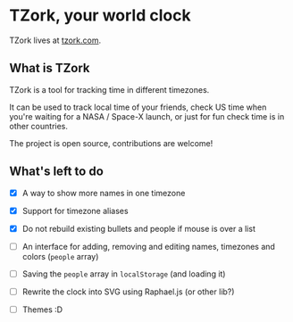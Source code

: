 # TZork, your world clock

TZork lives at [tzork.com](http://tzork.com).

## What is TZork

TZork is a tool for tracking time in different timezones.

It can be used to track local time of your friends, check US time when you're
waiting for a NASA / Space-X launch, or just for fun check time is in other countries.

The project is open source, contributions are welcome!

## What's left to do

- [x] A way to show more names in one timezone
- [x] Support for timezone aliases
- [x] Do not rebuild existing bullets and people if mouse is over a list
- [ ] An interface for adding, removing and editing names, timezones and colors (`people` array)
- [ ] Saving the `people` array in `localStorage` (and loading it)
- [ ] Rewrite the clock into SVG using Raphael.js (or other lib?)
- [ ] Themes :D




